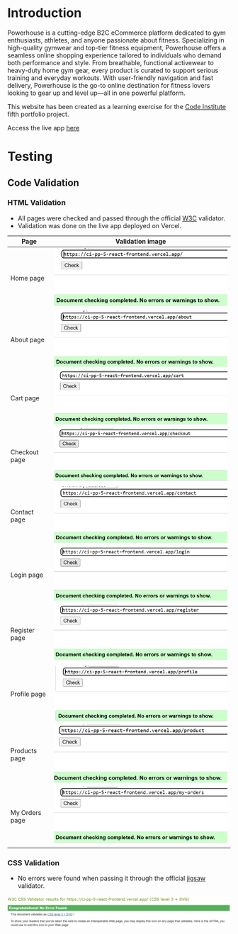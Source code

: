 # Introduction
Powerhouse is a cutting-edge B2C eCommerce platform dedicated to gym enthusiasts, athletes, and anyone passionate about fitness. Specializing in high-quality gymwear and top-tier fitness equipment, Powerhouse offers a seamless online shopping experience tailored to individuals who demand both performance and style. From breathable, functional activewear to heavy-duty home gym gear, every product is curated to support serious training and everyday workouts. With user-friendly navigation and fast delivery, Powerhouse is the go-to online destination for fitness lovers looking to gear up and level up—all in one powerful platform.

This website has been created as a learning exercise for the [Code Institute](https://codeinstitute.net/) fifth portfolio project.

Access the live app [here](https://ci-pp-5-react-frontend.vercel.app/)

# Testing

## Code Validation

### HTML Validation

- All pages were checked and passed through the official [W3C](https://validator.w3.org/nu/) validator.
- Validation was done on the live app deployed on Vercel.

| Page          | Validation image                                                                |
| ------------- | ------------------------------------------------------------------------------- |
| Home page     | ![Homepage-validation](public/readme-images/Home-validator.png)                 |
| About page    | ![Aboutpage-validation](public/readme-images/About-validator.png)               |
| Cart page     | ![Cartpage-validation](public/readme-images/Cart-validator.png)                 |
| Checkout page | ![Checkoutpage-validation](public/readme-images/Checkout-validator.png)         |
| Contact page  | ![Contactpage-validation](public/readme-images/Contact-validator.png)           |
| Login page    | ![Login-validation](public/readme-images/Login-validator.png)                   |
| Register page | ![Register-validation](public/readme-images/Register-validator.png)             |
| Profile page  | ![Profile-validation](public/readme-images/Profile-validator.png)               |
| Products page | ![Products-validation](public/readme-images/Product-validator.png)              |
| My Orders page| ![My-orders-page-validation](public/readme-images/My-Orders-validator.png)      |

### CSS Validation

- No errors were found when passing it through the official [jigsaw](https://jigsaw.w3.org/css-validator/) validator.

![CSS validation](public/readme-images/css-validator.jpg)
